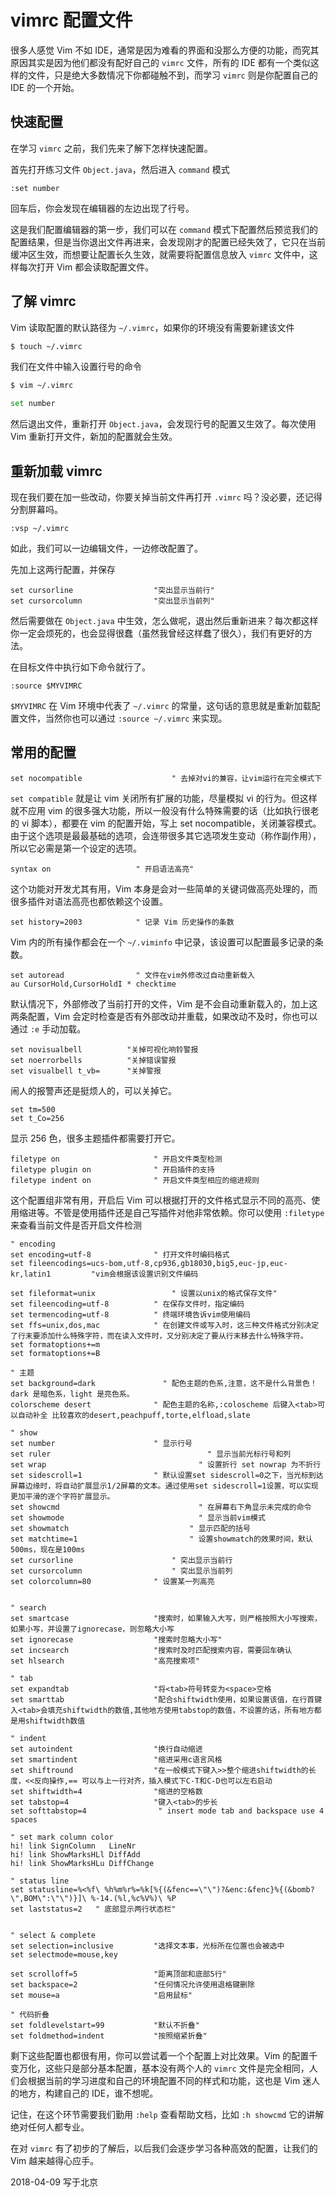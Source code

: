 # vimrc 配置文件

很多人感觉 Vim 不如 IDE，通常是因为难看的界面和没那么方便的功能，而究其原因其实是因为他们都没有配好自己的 `vimrc` 文件，所有的 IDE 都有一个类似这样的文件，只是绝大多数情况下你都碰触不到，而学习 `vimrc` 则是你配置自己的 IDE 的一个开始。

## 快速配置

在学习 `vimrc` 之前，我们先来了解下怎样快速配置。

首先打开练习文件 `Object.java`，然后进入 `command` 模式

```vim
:set number
```

回车后，你会发现在编辑器的左边出现了行号。

这是我们配置编辑器的第一步，我们可以在 `command` 模式下配置然后预览我们的配置结果，但是当你退出文件再进来，会发现刚才的配置已经失效了，它只在当前缓冲区生效，而想要让配置长久生效，就需要将配置信息放入 `vimrc` 文件中，这样每次打开 Vim 都会读取配置文件。

## 了解 vimrc

Vim 读取配置的默认路径为 `~/.vimrc`，如果你的环境没有需要新建该文件

```bash
$ touch ~/.vimrc
```

我们在文件中输入设置行号的命令

```bash
$ vim ~/.vimrc

set number
```

然后退出文件，重新打开 `Object.java`，会发现行号的配置又生效了。每次使用 Vim 重新打开文件，新加的配置就会生效。

## 重新加载 vimrc

现在我们要在加一些改动，你要关掉当前文件再打开 `.vimrc` 吗？没必要，还记得分割屏幕吗。

```vim
:vsp ~/.vimrc
```

如此，我们可以一边编辑文件，一边修改配置了。

先加上这两行配置，并保存

```vim
set cursorline        			"突出显示当前行"
set cursorcolumn        		"突出显示当前列"
```

然后需要做在 `Object.java` 中生效，怎么做呢，退出然后重新进来？每次都这样你一定会烦死的，也会显得很蠢（虽然我曾经这样蠢了很久），我们有更好的方法。

在目标文件中执行如下命令就行了。

```vim
:source $MYVIMRC
```

`$MYVIMRC` 在 Vim 环境中代表了 `~/.vimrc` 的常量，这句话的意思就是重新加载配置文件，当然你也可以通过 `:source ~/.vimrc` 来实现。

## 常用的配置

```vim
set nocompatible				    " 去掉对vi的兼容，让vim运行在完全模式下
```

`set compatible` 就是让 vim 关闭所有扩展的功能，尽量模拟 vi 的行为。但这样就不应用 vim 的很多强大功能，所以一般没有什么特殊需要的话（比如执行很老的 vi 脚本），都要在 vim 的配置开始，写上 set nocompatible，关闭兼容模式。由于这个选项是最最基础的选项，会连带很多其它选项发生变动（称作副作用），所以它必需是第一个设定的选项。

```vim
syntax on                   " 开启语法高亮"
```

这个功能对开发尤其有用，Vim 本身是会对一些简单的关键词做高亮处理的，而很多插件对语法高亮也都依赖这个设置。

```vim
set history=2003            " 记录 Vim 历史操作的条数
```

Vim 内的所有操作都会在一个 `~/.viminfo` 中记录，该设置可以配置最多记录的条数。

```vim
set autoread                " 文件在vim外修改过自动重新载入
au CursorHold,CursorHoldI * checktime
```

默认情况下，外部修改了当前打开的文件，Vim 是不会自动重新载入的，加上这两条配置，Vim 会定时检查是否有外部改动并重载，如果改动不及时，你也可以通过 `:e` 手动加载。

```vim
set novisualbell          "关掉可视化响铃警报
set noerrorbells          "关掉错误警报
set visualbell t_vb=      "关掉警报
```

闹人的报警声还是挺烦人的，可以关掉它。

```vim
set tm=500
set t_Co=256
```

显示 256 色，很多主题插件都需要打开它。

```vim
filetype on                     " 开启文件类型检测
filetype plugin on              " 开启插件的支持
filetype indent on              " 开启文件类型相应的缩进规则
```

这个配置组非常有用，开启后 Vim 可以根据打开的文件格式显示不同的高亮、使用缩进等。不管是使用插件还是自己写插件对他非常依赖。你可以使用 `:filetype` 来查看当前文件是否开启文件检测

```vim
" encoding
set encoding=utf-8              " 打开文件时编码格式
set fileencodings=ucs-bom,utf-8,cp936,gb18030,big5,euc-jp,euc-kr,latin1         "vim会根据该设置识别文件编码

set fileformat=unix    			    " 设置以unix的格式保存文件"
set fileencoding=utf-8          " 在保存文件时，指定编码
set termencoding=utf-8          " 终端环境告诉vim使用编码
set ffs=unix,dos,mac            " 在创建文件或写入时，这三种文件格式分别决定了行末要添加什么特殊字符，而在读入文件时，又分别决定了要从行末移去什么特殊字符。
set formatoptions+=m
set formatoptions+=B

" 主题
set background=dark       		  " 配色主题的色系,注意，这不是什么背景色！dark 是暗色系，light 是亮色系。
colorscheme desert              " 配色主题的名称,:coloscheme 后键入<tab>可以自动补全 比较喜欢的desert,peachpuff,torte,elfload,slate

" show
set number                      " 显示行号
set ruler						            " 显示当前光标行号和列
set wrap    					          " 设置折行 set nowrap 为不折行
set sidescroll=1                " 默认设置set sidescroll=0之下，当光标到达屏幕边缘时，将自动扩展显示1/2屏幕的文本。通过使用set sidescroll=1设置，可以实现更加平滑的逐个字符扩展显示。
set showcmd						          " 在屏幕右下角显示未完成的命令
set showmode					          " 显示当前vim模式
set showmatch    				        " 显示匹配的括号
set matchtime=1					        " 设置showmatch的效果时间，默认500ms，现在是100ms
set cursorline        			    " 突出显示当前行
set cursorcolumn        		    " 突出显示当前列
set colorcolumn=80              " 设置某一列高亮


" search
set smartcase					"搜索时，如果输入大写，则严格按照大小写搜索，如果小写，并设置了ignorecase，则忽略大小写
set ignorecase        			"搜索时忽略大小写"
set incsearch					"搜索时及时匹配搜索内容，需要回车确认
set hlsearch        			"高亮搜索项"

" tab
set expandtab                   "将<tab>符号转变为<space>空格
set smarttab					"配合shiftwidth使用，如果设置该值，在行首键入<tab>会填充shiftwidth的数值,其他地方使用tabstop的数值，不设置的话，所有地方都是用shiftwidth数值

" indent
set autoindent                  "换行自动缩进
set smartindent                 "缩进采用c语言风格
set shiftround                  "在一般模式下键入>>整个缩进shiftwidth的长度，<<反向操作,== 可以与上一行对齐，插入模式下C-T和C-D也可以左右启动
set shiftwidth=4                "缩进的空格数
set tabstop=4                   "键入<tab>的步长
set softtabstop=4                " insert mode tab and backspace use 4 spaces

" set mark column color
hi! link SignColumn   LineNr
hi! link ShowMarksHLl DiffAdd
hi! link ShowMarksHLu DiffChange

" status line
set statusline=%<%f\ %h%m%r%=%k[%{(&fenc==\"\")?&enc:&fenc}%{(&bomb?\",BOM\":\"\")}]\ %-14.(%l,%c%V%)\ %P
set laststatus=2   " 底部显示两行状态栏"


" select & complete
set selection=inclusive         "选择文本事，光标所在位置也会被选中
set selectmode=mouse,key

set scrolloff=5        			"距离顶部和底部5行"
set backspace=2					"任何情况允许使用退格键删除
set mouse=a       				"启用鼠标"

" 代码折叠
set foldlevelstart=99           "默认不折叠"
set foldmethod=indent           "按照缩紧折叠"
```

剩下这些配置也都很有用，你可以尝试着一个个配置上对比效果。Vim 的配置千变万化，这些只是部分基本配置，基本没有两个人的 `vimrc` 文件是完全相同，人们会根据当前的学习进度和自己的环境配置不同的样式和功能，这也是 Vim 迷人的地方，构建自己的 IDE，谁不想呢。

记住，在这个环节需要我们勤用 `:help` 查看帮助文档，比如 `:h showcmd` 它的讲解绝对任何人都专业。

在对 `vimrc` 有了初步的了解后，以后我们会逐步学习各种高效的配置，让我们的 Vim 越来越得心应手。

2018-04-09 写于北京
